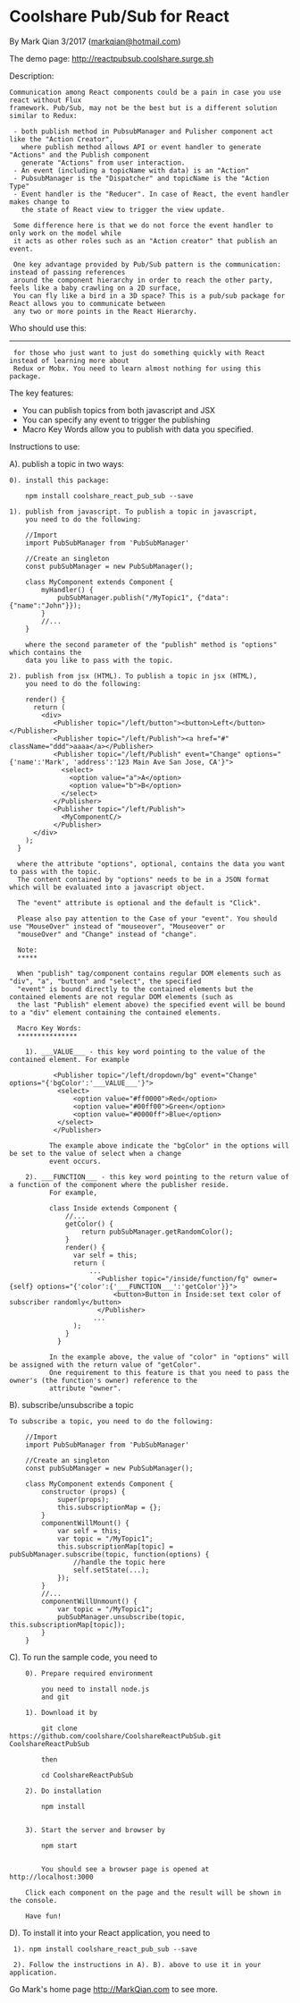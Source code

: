 Coolshare Pub/Sub for React
===========================

By Mark Qian 3/2017 (markqian@hotmail.com)

The demo page: http://reactpubsub.coolshare.surge.sh

Description:

	Communication among React components could be a pain in case you use react without Flux 
	framework. Pub/Sub, may not be the best but is a different solution similar to Redux:
	
	 - both publish method in PubsubManager and Pulisher component act like the "Action Creator",
	   where publish method allows API or event handler to generate "Actions" and the Publish component
	   generate "Actions" from user interaction. 
	 - An event (including a topicName with data) is an "Action"
	 - PubsubManager is the "Dispatcher" and topicName is the "Action Type"
	 - Event handler is the "Reducer". In case of React, the event handler makes change to
	   the state of React view to trigger the view update.
	 
	 Some difference here is that we do not force the event handler to only work on the model while
	 it acts as other roles such as an "Action creator" that publish an event.
	 
	 One key advantage provided by Pub/Sub pattern is the communication: instead of passing references 
	 around the component hierarchy in order to reach the other party, feels like a baby crawling on a 2D surface,
	 You can fly like a bird in a 3D space? This is a pub/sub package for React allows you to communicate between 
	 any two or more points in the React Hierarchy.
	 
Who should use this:
********************

	 for those who just want to just do something quickly with React instead of learning more about
	 Redux or Mobx. You need to learn almost nothing for using this package. 


The key features:

 - You can publish topics from both javascript and JSX
 - You can specify any event to trigger the publishing
 - Macro Key Words allow you to publish with data you specified.
 

Instructions to use:

 A). publish a topic in two ways:
 
	0). install this package:
	
		npm install coolshare_react_pub_sub --save
 
 	1). publish from javascript. To publish a topic in javascript, 
 	    you need to do the following:
 	    
 	    //Import
 	    import PubSubManager from 'PubSubManager'
 	    
 	    //Create an singleton
 	    const pubSubManager = new PubSubManager();
 	    
 	    class MyComponent extends Component {
 	    	myHandler() {
	            pubSubManager.publish("/MyTopic1", {"data":{"name":"John"}});
	  		}
			//...
 	    }
 	    
 	    where the second parameter of the "publish" method is "options" which contains the 
 	    data you like to pass with the topic.
 	    
 	2). publish from jsx (HTML). To publish a topic in jsx (HTML), 
 	    you need to do the following:
 	    
 	    render() {
          return (
            <div>
               <Publisher topic="/left/button"><button>Left</button></Publisher>
               <Publisher topic="/left/Publish"><a href="#" className="ddd">aaaa</a></Publisher>
               <Publisher topic="/left/Publish" event="Change" options="{'name':'Mark', 'address':'123 Main Ave San Jose, CA'}">
                 <select>
                   <option value="a">A</option>
                   <option value="b">B</option>
                 </select>
               </Publisher>
          	   <Publisher topic="/left/Publish">
          	     <MyComponentC/>
          	   </Publisher>
          </div>  
        );
      }
      
      where the attribute "options", optional, contains the data you want to pass with the topic.
      The content contained by "options" needs to be in a JSON format which will be evaluated into a javascript object.
      
      The "event" attribute is optional and the default is "Click".
      
      Please also pay attention to the Case of your "event". You should use "MouseOver" instead of "mouseover", "Mouseover" or
      "mouseOver" and "Change" instead of "change".
      
      Note:
      *****
      
      When "publish" tag/component contains regular DOM elements such as "div", "a", "button" and "select", the specified 
      "event" is bound directly to the contained elements but the contained elements are not regular DOM elements (such as
      the last "Publish" element above) the specified event will be bound to a "div" element containing the contained elements.
      
      Macro Key Words:
      ***************
      
        1). ___VALUE___ - this key word pointing to the value of the contained element. For example
           
	           <Publisher topic="/left/dropdown/bg" event="Change" options="{'bgColor':'___VALUE___'}">
	           	<select>
	           		<option value="#ff0000">Red</option>
	           		<option value="#00ff00">Green</option>
	           		<option value="#0000ff">Blue</option>
	           	</select>
	           </Publisher>
	           
	          The example above indicate the "bgColor" in the options will be set to the value of select when a change
	          event occurs.
	        
	    2). ___FUNCTION___ - this key word pointing to the return value of a function of the component where the publisher reside.
	          For example, 
	          
	          class Inside extends Component {
				  //...
				  getColor() {
					  return pubSubManager.getRandomColor();
				  }
				  render() {
				    var self = this;
				    return (				   
				        ...
				          <Publisher topic="/inside/function/fg" owner={self} options="{'color':{'___FUNCTION___':'getColor'}}">
				              <button>Button in Inside:set text color of subscriber randomly</button>
				          </Publisher>
 						 ...    
				    );
				  }
				}
        
              In the example above, the value of "color" in "options" will be assigned with the return value of "getColor".
              One requirement to this feature is that you need to pass the owner's (the function's owner) reference to the 
              attribute "owner".
        
               
  B). subscribe/unsubscribe a topic
  
    To subscribe a topic, you need to do the following:
 	    
 	    //Import
 	    import PubSubManager from 'PubSubManager'
 	    
 	    //Create an singleton
 	    const pubSubManager = new PubSubManager();
 	    
		class MyComponent extends Component {
			constructor (props) {
				super(props);
				this.subscriptionMap = {};
			}
			componentWillMount() {
				var self = this;
				var topic = "/MyTopic1";
				this.subscriptionMap[topic] = pubSubManager.subscribe(topic, function(options) {
					//handle the topic here
					self.setState(...);
				});
	  		}
			//...
			componentWillUnmount() {
				var topic = "/MyTopic1";
				pubSubManager.unsubscribe(topic, this.subscriptionMap[topic]);
			}
 	    }
  
  C). To run the sample code, you need to 
 
		    
		0). Prepare required environment
		
		    you need to install node.js
		    and git
		  
		1). Download it by
		
		    git clone https://github.com/coolshare/CoolshareReactPubSub.git CoolshareReactPubSub
		    
		    then 
		    
		    cd CoolshareReactPubSub
		    
		2). Do installation
		         
			npm install
		       
		       
		3). Start the server and browser by
		
		    npm start
		         
		
		    You should see a browser page is opened at http://localhost:3000
		    
		Click each component on the page and the result will be shown in the console.
		
		Have fun!

  D). To install it into your React application, you need to 
  
     1). npm install coolshare_react_pub_sub --save
     
     2). Follow the instructions in A). B). above to use it in your application.
     
     
Go Mark's home page http://MarkQian.com to see more.